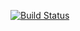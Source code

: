 [![Build Status](https://travis-ci.org/TorosyanV/news.svg?branch=master)](https://travis-ci.org/TorosyanV/news)
